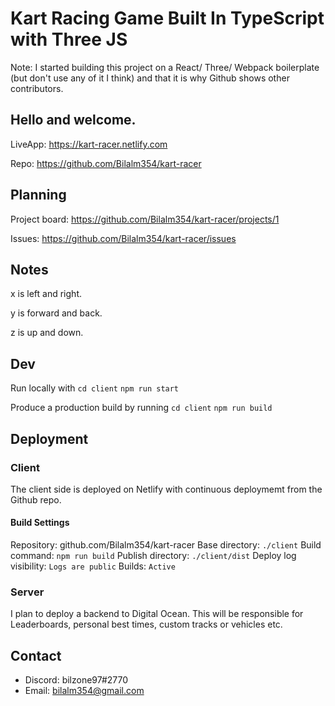 # Kart Racing Game Built In TypeScript with Three JS

Note: I started building this project on a React/ Three/ Webpack boilerplate (but don't use any of it I think) and that it is why Github shows other contributors. 

## Hello and welcome.

LiveApp: https://kart-racer.netlify.com

Repo: https://github.com/Bilalm354/kart-racer


## Planning

Project board: https://github.com/Bilalm354/kart-racer/projects/1

Issues: https://github.com/Bilalm354/kart-racer/issues


## Notes

x is left and right.  

y is forward and back.  

z is up and down. 


## Dev

Run locally with
`cd client`
`npm run start`

Produce a production build by running
`cd client`
`npm run build`

## Deployment 

### Client

The client side is deployed on Netlify with continuous deploymemt from the Github repo. 

#### Build Settings

Repository: github.com/Bilalm354/kart-racer
Base directory: `./client`
Build command: `npm run build`
Publish directory: `./client/dist`
Deploy log visibility: `Logs are public`
Builds: `Active`

### Server

I plan to deploy a backend to Digital Ocean. This will be responsible for Leaderboards, personal best times, custom tracks or vehicles etc. 

## Contact

-   Discord: bilzone97#2770
-   Email: bilalm354@gmail.com
